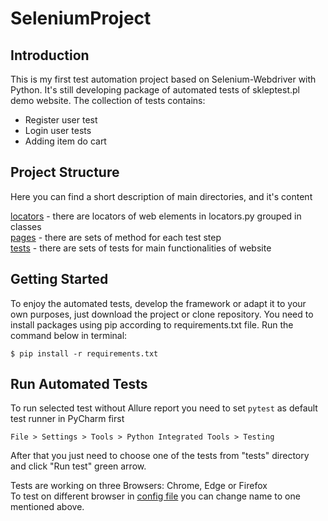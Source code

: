 # SeleniumProject

## Introduction
This is my first test automation project based on Selenium-Webdriver with Python. It's still developing package of
automated tests of skleptest.pl demo website. The collection of tests contains:
* Register user test
* Login user tests
* Adding item do cart

## Project Structure
Here you can find a short description of main directories, and it's content

[locators](locators) - there are locators of web elements in locators.py grouped in classes\
[pages](pages) - there are sets of method for each test step\
[tests](tests) - there are sets of tests for main functionalities of website

## Getting Started
To enjoy the automated tests, develop the framework or adapt it to your own purposes, just download the project or clone
repository. You need to install packages using pip according to requirements.txt file. Run the command below in
terminal:
```
$ pip install -r requirements.txt
```

## Run Automated Tests
To run selected test without Allure report you need to set `pytest` as default test runner in PyCharm first
```
File > Settings > Tools > Python Integrated Tools > Testing
```
After that you just need to choose one of the tests from "tests" directory and click "Run test" green arrow.

Tests are working on three Browsers: Chrome, Edge or Firefox\
To test on different browser in [config file](config.json) you can change name to one mentioned above. 
